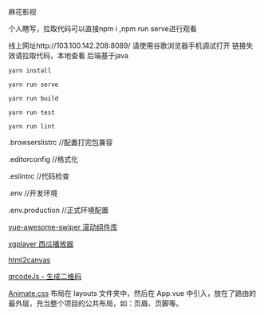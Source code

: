 麻花影视

个人瞎写，拉取代码可以直接npm i ,npm run serve进行观看

线上网址http://103.100.142.208:8089/
请使用谷歌浏览器手机调试打开
链接失效请拉取代码，本地查看
后端基于java


```
yarn install
```


```
yarn run serve
```


```
yarn run build
```


```
yarn run test
```

```
yarn run lint
```
.browserslistrc  //配置打完包兼容

.editorconfig    //格式化

.eslintrc        //代码检查

.env         //开发环境

.env.production   //正式环境配置


[vue-awesome-swiper 滚动组件库](https://github.com/surmon-china/vue-awesome-swiper)

[xgplayer 西瓜播放器](https://h5player.bytedance.com/)

[html2canvas](https://html2canvas.hertzen.com/)

[qrcodeJs - 生成二维码](https://www.jianshu.com/p/2e5e2f5a091c)

[Animate.css](https://daneden.github.io/animate.css/)
布局在 layouts 文件夹中，然后在 App.vue 中引入，放在了路由的最外层，充当整个项目的公共布局，如：页眉、页脚等。


